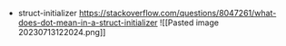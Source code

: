 - struct-initializer
https://stackoverflow.com/questions/8047261/what-does-dot-mean-in-a-struct-initializer
![[Pasted image 20230713122024.png]]